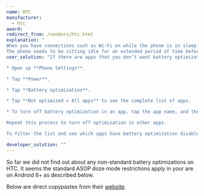 ```yaml
---
name: HTC
manufacturer:
  - htc
award:
redirect_from: /vendors/htc.html
explanation: "
When you have connections such as Wi‍-Fi on while the phone is in sleep mode, some apps may still continue to use the battery. Starting from Android 6.0, battery optimization is enabled for all apps by default which helps prolong battery standby time when you’re not using the phone.
The phone needs to be sitting idle for an extended period of time before battery optimization takes effect."
user_solution: "If there are apps that you don’t want battery optimization enabled, you can turn the feature off in those apps.

* Open up **Phone Settings**.

* Tap **Power**.

* Tap **Battery optimization**.

* Tap **Not optimized > All apps** to see the complete list of apps.

* To turn off battery optimization in an app, tap the app name, and then tap **Don’t optimize > Done**.

Repeat this process to turn off optimization in other apps.

To filter the list and see which apps have battery optimization disabled, tap All apps > Not optimized."

developer_solution: ""
---
```


So far we did not find out about any non-standard battery optimizations on HTC. It seems the standard ASOP doze mode restrictions apply in your are on Android 6+ as described below.

Below are direct copypastes from their [website](https://www.htc.com/us/support/htc-one-m9/howto/696906.html).

